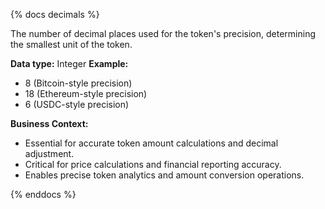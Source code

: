 {% docs decimals %}

The number of decimal places used for the token's precision, determining the smallest unit of the token.

**Data type:** Integer
**Example:**
- 8 (Bitcoin-style precision)
- 18 (Ethereum-style precision)
- 6 (USDC-style precision)

**Business Context:**
- Essential for accurate token amount calculations and decimal adjustment.
- Critical for price calculations and financial reporting accuracy.
- Enables precise token analytics and amount conversion operations.

{% enddocs %} 